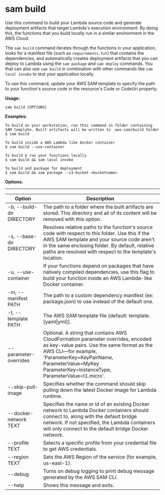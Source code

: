 # sam build<a name="sam-cli-command-reference-sam-build"></a>

Use this command to build your Lambda source code and generate deployment artifacts that target Lambda's execution environment\. By doing this, the functions that you build locally run in a similar environment in the AWS Cloud\.

The `sam build` command iterates through the functions in your application, looks for a manifest file \(such as `requirements.txt`\) that contains the dependencies, and automatically creates deployment artifacts that you can deploy to Lambda using the `sam package` and `sam deploy` commands\. You that can also use `sam build` in combination with other commands like `sam local invoke` to test your application locally\.

To use this command, update your AWS SAM template to specify the path to your function's source code in the resource's Code or CodeUri property\.

**Usage:**

```
sam build [OPTIONS]
```

**Examples:**

```
To build on your workstation, run this command in folder containing
SAM template. Built artifacts will be written to .aws-sam/build folder
$ sam build
 
To build inside a AWS Lambda like Docker container
$ sam build --use-container
  
To build & run your functions locally
$ sam build && sam local invoke
  
To build and package for deployment
$ sam build && sam package --s3-bucket <bucketname>
```

**Options:**


****  

| Option | Description | 
| --- | --- | 
| \-b, \-\-build\-dir DIRECTORY | The path to a folder where the built artifacts are stored\. This directory and all of its content will be removed with this option\. | 
| \-s, \-\-base\-dir DIRECTORY | Resolves relative paths to the function's source code with respect to this folder\. Use this if the AWS SAM template and your source code aren't in the same enclosing folder\. By default, relative paths are resolved with respect to the template's location\. | 
| \-u, \-\-use\-container | If your functions depend on packages that have natively compiled dependencies, use this flag to build your function inside an AWS Lambda\-like Docker container\. | 
| \-m, \-\-manifest PATH | The path to a custom dependency manifest \(ex: package\.json\) to use instead of the default one\. | 
| \-t, \-\-template PATH | The AWS SAM template file \[default: template\.\[yaml\|yml\]\]\. | 
| \-\-parameter\-overrides | Optional\. A string that contains AWS CloudFormation parameter overrides, encoded as key\-value pairs\. Use the same format as the AWS CLI—for example, 'ParameterKey=KeyPairName, ParameterValue=MyKey ParameterKey=InstanceType, ParameterValue=t1\.micro'\. | 
| \-\-skip\-pull\-image | Specifies whether the command should skip pulling down the latest Docker image for Lambda runtime\. | 
| \-\-docker\-network TEXT | Specifies the name or id of an existing Docker network to Lambda Docker containers should connect to, along with the default bridge network\. If not specified, the Lambda containers will only connect to the default bridge Docker network\. | 
| \-\-profile TEXT | Selects a specific profile from your credential file to get AWS credentials\. | 
| \-\-region TEXT | Sets the AWS Region of the service \(for example, us\-east\-1\)\. | 
| \-\-debug | Turns on debug logging to print debug message generated by the AWS SAM CLI\. | 
| \-\-help | Shows this message and exits\. | 